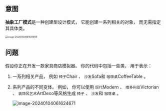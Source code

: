## 意图

**抽象工厂模式**是一种创建型设计模式， 它能创建一系列相关的对象， 而无需指定其具体类。

<img src="/Users/ruichengm/knowledge_repository/design_mode/1.创建型模式/a.assets//image-20240104061505659.png" alt="image-20240104061505659" style="zoom:50%;" />

## 问题

假设你正在开发一款家具商店模拟器。 你的代码中包括一些类， 用于表示：

1. 一系列相关产品， 例如 `椅子`Chair 、  `沙发`Sofa和 `咖啡桌`Coffee­Table 。

2. 系列产品的不同变体。 例如， 你可以使用 `现代`Modern 、  `维多利亚`Victorian 、  `装饰风艺术`Art­Deco等风格生成 `椅子` 、  `沙发`和 `咖啡桌` 。

   <img src="/Users/ruichengm/knowledge_repository/design_mode/1.创建型模式/a.assets//image-20240104061624671.png" alt="image-20240104061624671" style="zoom:100%;" />